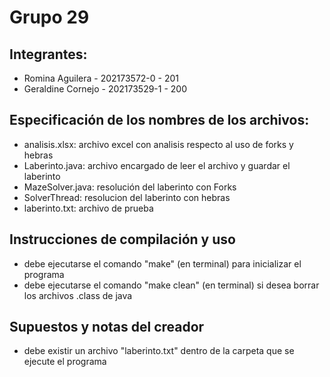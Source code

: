 # Grupo 29

## Integrantes:
* Romina Aguilera - 202173572-0 - 201
* Geraldine Cornejo - 202173529-1 - 200

## Especificación de los nombres de los archivos:
* analisis.xlsx: archivo excel con analisis respecto al uso de forks y hebras
* Laberinto.java: archivo encargado de leer el archivo y guardar el laberinto
* MazeSolver.java: resolución del laberinto con Forks
* SolverThread: resolucion del laberinto con hebras
* laberinto.txt: archivo de prueba

## Instrucciones de compilación y uso
* debe ejecutarse el comando "make" (en terminal) para inicializar el programa
* debe ejecutarse el comando "make clean" (en terminal) si desea borrar los archivos .class de java


## Supuestos y notas del creador
* debe existir un archivo "laberinto.txt" dentro de la carpeta que se ejecute el programa
